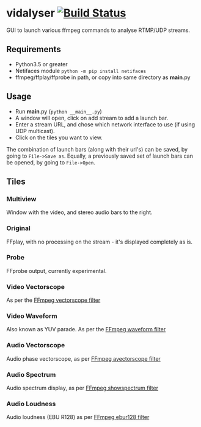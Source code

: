 # vidalyser [![Build Status](https://ci.rrah.me/buildStatus/icon?job=vidalyser)](https://ci.rrah.me/job/vidalyser)
GUI to launch various ffmpeg commands to analyse RTMP/UDP streams. 

## Requirements
* Python3.5 or greater
* Netifaces module `python -m pip install netifaces`
* ffmpeg/ffplay/ffprobe in path, or copy into same directory as __main__.py

## Usage

* Run __main__.py (`python __main__.py`)
* A window will open, click on add stream to add a launch bar.
* Enter a stream URL, and chose which network interface to use (if using UDP multicast).
* Click on the tiles you want to view. 

The combination of launch bars (along with their url's) can be saved, by going to `File->Save as`. Equally, a previously saved set of launch bars can be opened, by going to `File->Open`.

## Tiles

### Multiview
Window with the video, and stereo audio bars to the right.

### Original
FFplay, with no processing on the stream - it's displayed completely as is.

### Probe
FFprobe output, currently experimental.

### Video Vectorscope
As per the [FFmpeg vectorscope filter](https://ffmpeg.org/ffmpeg-filters.html#vectorscope) 

### Video Waveform
Also known as YUV parade.
As per the [FFmpeg waveform filter](https://ffmpeg.org/ffmpeg-filters.html#waveform)

### Audio Vectorscope
Audio phase vectorscope, as per [FFmpeg avectorscope filter](https://ffmpeg.org/ffmpeg-filters.html#avectorscope)

### Audio Spectrum
Audio spectrum display, as per [FFmpeg showspectrum filter](https://ffmpeg.org/ffmpeg-filters.html#showspectrum)

### Audio Loudness
Audio loudness (EBU R128) as per [FFmpeg ebur128 filter](https://ffmpeg.org/ffmpeg-filters.html#ebur128)
